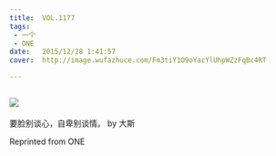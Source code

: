 ```yaml
---
title:	VOL.1177
tags:
 - 一个
 - ONE
date:	2015/12/28 1:41:57
cover:	http://image.wufazhuce.com/Fm3tiY1O9oYacYlUhpWZzFqBc4RT

---
```

![](http://image.wufazhuce.com/Fm3tiY1O9oYacYlUhpWZzFqBc4RT)
---

要脸别谈心，自卑别谈情。 by 大斯
 
Reprinted from ONE
